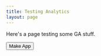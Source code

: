 ```yaml
---
title: Testing Analytics
layout: page
---
```


Here's a page testing some GA stuff.

<button onclick="gtag('event', 'click', {'event_category': 'podia', 'event_label': 'essentials'});">Make App</button>